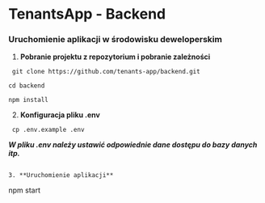 # TenantsApp - Backend

### Uruchomienie aplikacji w środowisku deweloperskim
1. **Pobranie projektu z repozytorium i pobranie zależności**

```
 git clone https://github.com/tenants-app/backend.git
```

```
cd backend
```

```
npm install
```

2. **Konfiguracja pliku .env**


```
 cp .env.example .env
```

**_W pliku .env należy ustawić odpowiednie dane dostępu do bazy danych itp._**


```

3. **Uruchomienie aplikacji**

```
 npm start
```